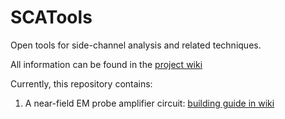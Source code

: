 SCATools
========

Open tools for side-channel analysis and related techniques. 

All information can be found in the [project wiki](https://github.com/emsec/SCATools/wiki)

Currently, this repository contains: 

1) A near-field EM probe amplifier circuit: [building guide in wiki](https://github.com/emsec/SCATools/wiki/BuildEMProbe)
